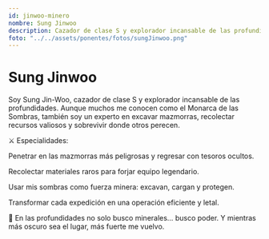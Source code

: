 ```yaml
---
id: jinwoo-minero
nombre: Sung Jinwoo
description: Cazador de clase S y explorador incansable de las profundidades.
foto: "../../assets/ponentes/fotos/sungJinwoo.png"
---
```


# Sung Jinwoo
    
Soy Sung Jin-Woo, cazador de clase S y explorador incansable de las profundidades. Aunque muchos me conocen como el Monarca de las Sombras, también soy un experto en excavar mazmorras, recolectar recursos valiosos y sobrevivir donde otros perecen.

⚔️ Especialidades:

Penetrar en las mazmorras más peligrosas y regresar con tesoros ocultos.

Recolectar materiales raros para forjar equipo legendario.

Usar mis sombras como fuerza minera: excavan, cargan y protegen.

Transformar cada expedición en una operación eficiente y letal.

🌌 En las profundidades no solo busco minerales… busco poder. Y mientras más oscuro sea el lugar, más fuerte me vuelvo.